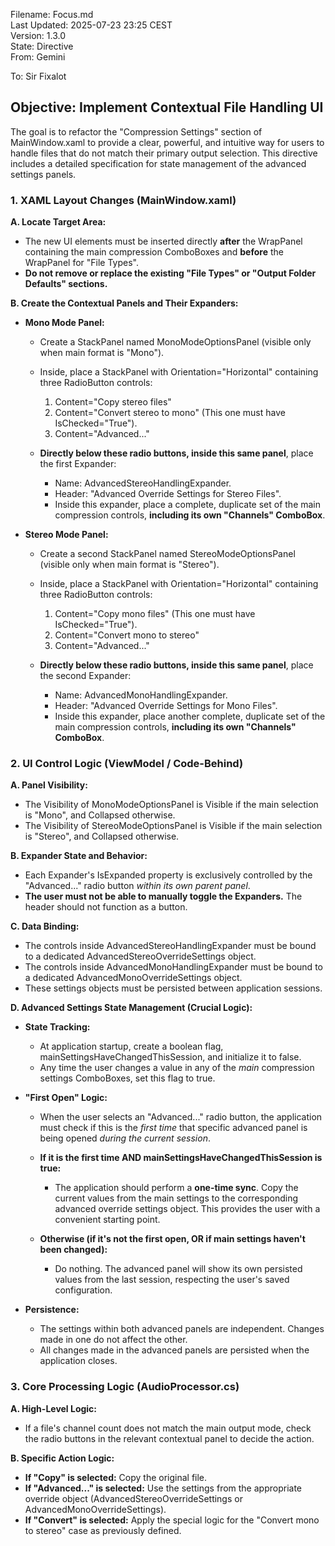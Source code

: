 Filename: Focus.md  
Last Updated: 2025-07-23 23:25 CEST  
Version: 1.3.0  
State: Directive  
From: Gemini

To: Sir Fixalot



## **Objective: Implement Contextual File Handling UI**

The goal is to refactor the "Compression Settings" section of MainWindow.xaml to provide a clear, powerful, and intuitive way for users to handle files that do not match their primary output selection. This directive includes a detailed specification for state management of the advanced settings panels.

### **1. XAML Layout Changes (MainWindow.xaml)**

**A. Locate Target Area:**

* The new UI elements must be inserted directly **after** the WrapPanel containing the main compression ComboBoxes and **before** the WrapPanel for "File Types".
* **Do not remove or replace the existing "File Types" or "Output Folder Defaults" sections.**

**B. Create the Contextual Panels and Their Expanders:**

* **Mono Mode Panel:**

  * Create a StackPanel named MonoModeOptionsPanel (visible only when main format is "Mono").
  * Inside, place a StackPanel with Orientation="Horizontal" containing three RadioButton controls:

    1. Content="Copy stereo files"
    2. Content="Convert stereo to mono" (This one must have IsChecked="True").
    3. Content="Advanced..."

  * **Directly below these radio buttons, inside this same panel**, place the first Expander:

    * Name: AdvancedStereoHandlingExpander.
    * Header: "Advanced Override Settings for Stereo Files".
    * Inside this expander, place a complete, duplicate set of the main compression controls, **including its own "Channels" ComboBox**.

* **Stereo Mode Panel:**

  * Create a second StackPanel named StereoModeOptionsPanel (visible only when main format is "Stereo").
  * Inside, place a StackPanel with Orientation="Horizontal" containing three RadioButton controls:

    1. Content="Copy mono files" (This one must have IsChecked="True").
    2. Content="Convert mono to stereo"
    3. Content="Advanced..."

  * **Directly below these radio buttons, inside this same panel**, place the second Expander:

    * Name: AdvancedMonoHandlingExpander.
    * Header: "Advanced Override Settings for Mono Files".
    * Inside this expander, place another complete, duplicate set of the main compression controls, **including its own "Channels" ComboBox**.

### **2. UI Control Logic (ViewModel / Code-Behind)**

**A. Panel Visibility:**

* The Visibility of MonoModeOptionsPanel is Visible if the main selection is "Mono", and Collapsed otherwise.
* The Visibility of StereoModeOptionsPanel is Visible if the main selection is "Stereo", and Collapsed otherwise.

**B. Expander State and Behavior:**

* Each Expander's IsExpanded property is exclusively controlled by the "Advanced..." radio button *within its own parent panel*.
* **The user must not be able to manually toggle the Expanders.** The header should not function as a button.

**C. Data Binding:**

* The controls inside AdvancedStereoHandlingExpander must be bound to a dedicated AdvancedStereoOverrideSettings object.
* The controls inside AdvancedMonoHandlingExpander must be bound to a dedicated AdvancedMonoOverrideSettings object.
* These settings objects must be persisted between application sessions.

**D. Advanced Settings State Management (Crucial Logic):**

* **State Tracking:**

  * At application startup, create a boolean flag, mainSettingsHaveChangedThisSession, and initialize it to false.
  * Any time the user changes a value in any of the *main* compression settings ComboBoxes, set this flag to true.

* **"First Open" Logic:**

  * When the user selects an "Advanced..." radio button, the application must check if this is the *first time* that specific advanced panel is being opened *during the current session*.
  * **If it is the first time AND mainSettingsHaveChangedThisSession is true:**

    * The application should perform a **one-time sync**. Copy the current values from the main settings to the corresponding advanced override settings object. This provides the user with a convenient starting point.

  * **Otherwise (if it's not the first open, OR if main settings haven't been changed):**

    * Do nothing. The advanced panel will show its own persisted values from the last session, respecting the user's saved configuration.

* **Persistence:**

  * The settings within both advanced panels are independent. Changes made in one do not affect the other.
  * All changes made in the advanced panels are persisted when the application closes.

### **3. Core Processing Logic (AudioProcessor.cs)**

**A. High-Level Logic:**

* If a file's channel count does not match the main output mode, check the radio buttons in the relevant contextual panel to decide the action.

**B. Specific Action Logic:**

* **If "Copy" is selected:** Copy the original file.
* **If "Advanced..." is selected:** Use the settings from the appropriate override object (AdvancedStereoOverrideSettings or AdvancedMonoOverrideSettings).
* **If "Convert" is selected:** Apply the special logic for the "Convert mono to stereo" case as previously defined.
